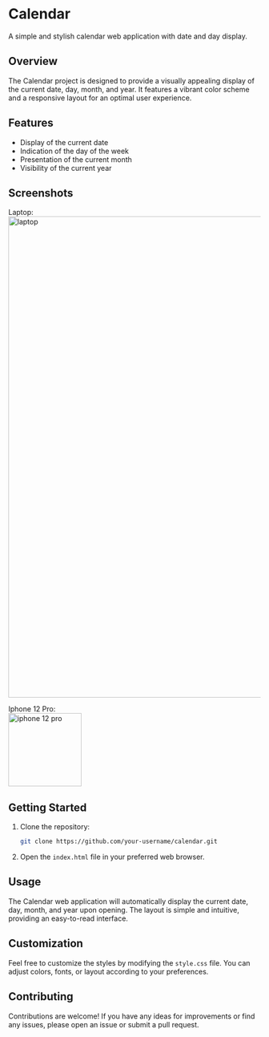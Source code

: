 # Calendar

A simple and stylish calendar web application with date and day display.

## Overview

The Calendar project is designed to provide a visually appealing display of the current date, day, month, and year. It features a vibrant color scheme and a responsive layout for an optimal user experience.

## Features

- Display of the current date
- Indication of the day of the week
- Presentation of the current month
- Visibility of the current year

## Screenshots
Laptop:
<br>
<img width="960" alt="laptop" src="https://github.com/lahcenboukbir/Calendar/assets/98537666/0acf3e89-b434-418b-aa51-1ca8f5718340">

Iphone 12 Pro:
<br>
<img width="146" alt="iphone 12 pro" src="https://github.com/lahcenboukbir/Calendar/assets/98537666/da3710da-49b4-44dd-a338-76f2dbed2fb1">

## Getting Started

1. Clone the repository:

   ```bash
   git clone https://github.com/your-username/calendar.git
   ```

2. Open the `index.html` file in your preferred web browser.

## Usage

The Calendar web application will automatically display the current date, day, month, and year upon opening. The layout is simple and intuitive, providing an easy-to-read interface.

## Customization

Feel free to customize the styles by modifying the `style.css` file. You can adjust colors, fonts, or layout according to your preferences.

## Contributing

Contributions are welcome! If you have any ideas for improvements or find any issues, please open an issue or submit a pull request.
